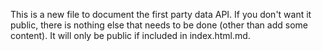 This is a new file to document the first party data API.  If you don't want it public, there is nothing
else that needs to be done (other than add some content).  It will only be public if included in index.html.md.